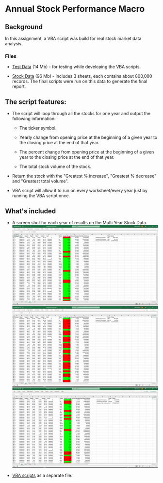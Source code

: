# Annual Stock Performance Macro

## Background

In this assignment, a VBA script was build for real stock market data analysis.

### Files

* [Test Data](Resources/alphabetical_testing.xlsx) (14 Mb) - for testing while developing the VBA scripts.

* [Stock Data](Resources/Multiple_year_stock_data.xlsx) (96 Mb) - includes 3 sheets, each contains about 800,000 records. The final scripts were run on this data to generate the final report.


## The script features:

* The script will loop through all the stocks for one year and output the following information:

  * The ticker symbol.

  * Yearly change from opening price at the beginning of a given year to the closing price at the end of that year.

  * The percent change from opening price at the beginning of a given year to the closing price at the end of that year.

  * The total stock volume of the stock.

* Return the stock with the "Greatest % increase", "Greatest % decrease" and "Greatest total volume". 

* VBA script will allow it to run on every worksheet/every year just by running the VBA script once.

## What's included

* A screen shot for each year of results on the Multi Year Stock Data.
![2014 screenshot](images/Screenshot2014.png)
![2015 screenshot](images/Screenshot2015.png)
![2016 screenshot](images/Screenshot2016.png)

* [VBA scripts](VBA_challenge.vb) as a separate file.

